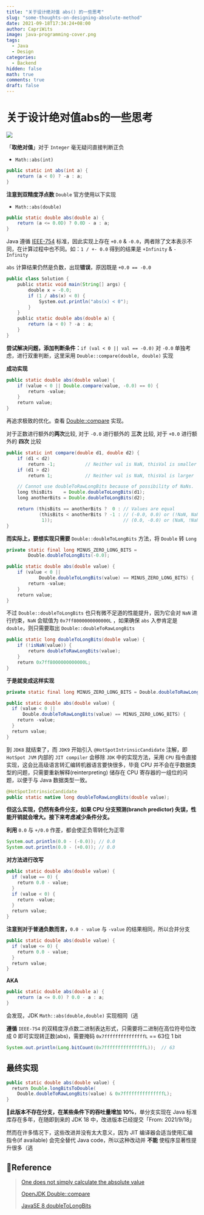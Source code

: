 ```yaml
---
title: "关于设计绝对值 abs() 的一些思考"
slug: "some-thoughts-on-designing-absolute-method"
date: 2021-09-18T17:34:24+08:00
author: CapriWits
image: java-programming-cover.png
tags:
  - Java
  - Design
categories:
  - Backend
hidden: false
math: true
comments: true
draft: false
---
```

# 关于设计绝对值abs的一些思考

![](https://img.shields.io/badge/JDK-1.8-red)

「**取绝对值**」对于 `Integer` 毫无疑问直接判断正负

* `Math::abs(int)`

```Java
public static int abs(int a) {
    return (a < 0) ? -a : a;
}
```

**注意到双精度浮点数** `Double` 官方使用以下实现

* `Math::abs(double)`

```Java
public static double abs(double a) {
    return (a <= 0.0D) ? 0.0D - a : a;
}
```

Java 遵循 [IEEE-754](https://en.wikipedia.org/wiki/IEEE_754-2008) 标准，因此实现上存在 `+0.0` & `-0.0`，两者除了文本表示不同，在计算过程中也不同。如：`1 / +- 0.0` 得到的结果是 `+Infinity` & `-Infinity`

`abs` 计算结果仍然是负数，出现**错误**，原因既是 `+0.0 == -0.0`

```Java
public class Solution {
    public static void main(String[] args) {
        double x = -0.0;
        if (1 / abs(x) < 0) {
            System.out.println("abs(x) < 0");
        }
    }
    public static double abs(double a) {
        return (a < 0) ? -a : a;
    }
}
```

**尝试解决问题，添加判断条件：**`if (val < 0 || val == -0.0)` 对 `-0.0` 单独考虑，进行双重判断，这里采用 `Double::compare(double, double)` 实现

**成功实现**

```Java
public static double abs(double value) {
    if (value < 0 || Double.compare(value, -0.0) == 0) {
        return -value;
    }
    return value;
}
```

再追求极致的优化。查看 [Double::compare](https://github.com/openjdk/jdk/blob/36e2ddad4d2ef3ce27475af6244d0246a8315c0c/src/java.base/share/classes/java/lang/Double.java#L1117) 实现。

对于正数进行额外的**两次**比较, 对于 `-0.0` 进行额外的 **三次** 比较, 对于 `+0.0` 进行额外的 **四次** 比较

```Java
public static int compare(double d1, double d2) {
    if (d1 < d2)
        return -1;           // Neither val is NaN, thisVal is smaller
    if (d1 > d2)
        return 1;            // Neither val is NaN, thisVal is larger

    // Cannot use doubleToRawLongBits because of possibility of NaNs.
    long thisBits    = Double.doubleToLongBits(d1);
    long anotherBits = Double.doubleToLongBits(d2);

    return (thisBits == anotherBits ?  0 : // Values are equal
            (thisBits < anotherBits ? -1 : // (-0.0, 0.0) or (!NaN, NaN)
             1));                          // (0.0, -0.0) or (NaN, !NaN)
}
```

**而实际上，要想实现只需要** `Double::doubleToLongBits` 方法，将 `Double` 转 `Long`

```Java
private static final long MINUS_ZERO_LONG_BITS =
        Double.doubleToLongBits(-0.0);

public static double abs(double value) {
    if (value < 0 ||
            Double.doubleToLongBits(value) == MINUS_ZERO_LONG_BITS) {
        return -value;
    }
    return value;
}
```

不过 `Double::doubleToLongBits` 也只有微不足道的性能提升，因为它会对 `NaN` 进行约束，`NaN` 会赋值为 `0x7ff8000000000000L` ，如果确保 `abs` 入参肯定是 `double`，则只需要取出 `Double::doubleToRawLongBits`

```Java
public static long doubleToLongBits(double value) {
    if (!isNaN(value)) {
        return doubleToRawLongBits(value);
    }
    return 0x7ff8000000000000L;
}
```

**于是就变成这样实现**

```Java
private static final long MINUS_ZERO_LONG_BITS = Double.doubleToRawLongBits(-0.0);

public static double abs(double value) {
  if (value < 0 ||
      Double.doubleToRawLongBits(value) == MINUS_ZERO_LONG_BITS) {
    return -value;
  }
  return value;
}
```

到 `JDK8` 就结束了，而 `JDK9` 开始引入 `@HotSpotIntrinsicCandidate` 注解，即 `HotSpot JVM` 内部的 `JIT compiler` 会移除 `JDK` 中的实现方法，采用 `CPU` 指令直接实现，这会比高级语言转汇编转机器语言要快很多，毕竟 CPU 并不会在乎数据类型的问题，只需要重新解释(reinterpreting) 储存在 CPU 寄存器的一组位的问题，以便于与 Java 数据类型一致。

```Java
@HotSpotIntrinsicCandidate
public static native long doubleToRawLongBits(double value);
```

**但这么实现，仍然有条件分支，如果 CPU 分支预测(branch predictor) 失误，性能开销就会增大。接下来考虑减少条件分支。**

**利用** `0.0` 与 `+/0.0` 作差，都会使正负零转化为正零

```Java
System.out.println(0.0 - (-0.0)); // 0.0
System.out.println(0.0 - (+0.0)); // 0.0
```

**对方法进行改写**

```Java
public static double abs(double value) {
  if (value == 0) {
    return 0.0 - value;
  }
  if (value < 0) {
    return -value;
  }
  return value;
}
```

**注意到对于普通负数而言，**`0.0 - value` 与 `-value` 的结果相同，所以合并分支

```Java
public static double abs(double value) {
  if (value <= 0) {
    return 0.0 - value;
  }
  return value;
}
```

**AKA**

```Java
public static double abs(double a) {
    return (a <= 0.0) ? 0.0 - a : a;
}
```

会发现，JDK `Math::abs(double,double)` 实现相同（逃

**遵循** `IEEE-754` 的双精度浮点数二进制表达形式，只需要将二进制在高位符号位改成 0 即可实现转正数(abs)，需要掩码 `0x7fffffffffffffffL` == 63位 1 bit

```Java
System.out.println(Long.bitCount(0x7fffffffffffffffL));  // 63
```

## 最终实现

```Java
public static double abs(double value) {
  return Double.longBitsToDouble(
    Double.doubleToRawLongBits(value) & 0x7fffffffffffffffL);
}
```

**📌此版本不存在分支，在某些条件下的吞吐量增加** **10%**，单分支实现在 Java 标准库存在多年，在随即到来的 JDK 18 中，改进版本已经提交「From: 2021/9/18」

然而在许多情况下，这些改进并没有太大意义，因为 JIT 编译器会适当使用汇编指令(if available) 会完全替代 Java code，所以这种改动并 **不能** 使程序显著性提升很多（逃

## 🔗Reference

> [One does not simply calculate the absolute value](https://habr.com/en/post/574082/)
>
> [OpenJDK Double::compare](https://github.com/openjdk/jdk/blob/36e2ddad4d2ef3ce27475af6244d0246a8315c0c/src/java.base/share/classes/java/lang/Double.java#L1117)
>
> [JavaSE 8 doubleToLongBits](https://docs.oracle.com/javase/8/docs/api/java/lang/Double.html#doubleToLongBits-double-)
